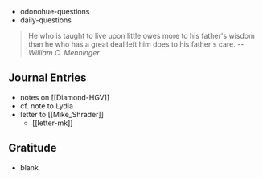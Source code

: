 - odonohue-questions
- daily-questions

> He who is taught to live upon little owes more to his father's wisdom than he who has a great deal left him does to his father's care.
> -- <cite>William C. Menninger</cite>

## Journal Entries
-  notes on [[Diamond-HGV]]
- cf. note to Lydia
- letter to [[Mike_Shrader]] 
	- [[letter-mk]]

## Gratitude
- blank


